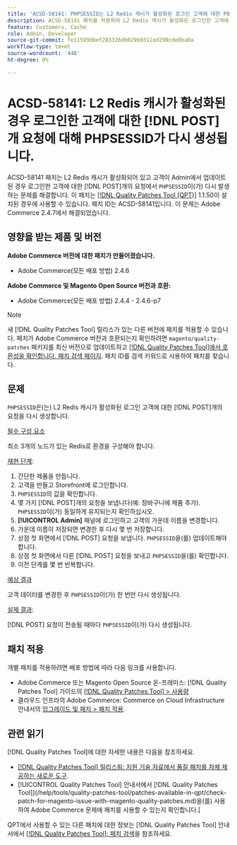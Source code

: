 ```yaml
---
title: 'ACSD-58141: PHPSESSID는 L2 Redis 캐시가 활성화된 로그인 고객에 대한 POST 요청에서 다시 생성됩니다.'
description: ACSD-58141 패치를 적용하여 L2 Redis 캐시가 활성화된 로그인한 고객에 대한 상점 영역의 POST 요청에서 'PHPSESSID'가 다시 생성되고 고객이 관리자로부터 업데이트되는 Adobe Commerce 문제를 수정하십시오.
feature: Customers, Cache
role: Admin, Developer
source-git-commit: fe11599dbef283326db029b0312ad290cde0ba0a
workflow-type: tm+mt
source-wordcount: '448'
ht-degree: 0%

---
```



# ACSD-58141: L2 Redis 캐시가 활성화된 경우 로그인한 고객에 대한 [!DNL POST]개 요청에 대해 PHPSESSID가 다시 생성됩니다.

ACSD-58141 패치는 L2 Redis 캐시가 활성화되어 있고 고객이 Admin에서 업데이트된 경우 로그인한 고객에 대한 [!DNL POST]개의 요청에서 `PHPSESSID`이(가) 다시 발생하는 문제를 해결합니다. 이 패치는 [[!DNL Quality Patches Tool (QPT)]](https://experienceleague.adobe.com/en/docs/commerce-knowledge-base/kb/announcements/commerce-announcements/magento-quality-patches-released-new-tool-to-self-serve-quality-patches) 1.1.50이 설치된 경우에 사용할 수 있습니다. 패치 ID는 ACSD-58141입니다. 이 문제는 Adobe Commerce 2.4.7에서 해결되었습니다.

## 영향을 받는 제품 및 버전

**Adobe Commerce 버전에 대한 패치가 만들어졌습니다.**

* Adobe Commerce(모든 배포 방법) 2.4.6

**Adobe Commerce 및 Magento Open Source 버전과 호환:**

* Adobe Commerce(모든 배포 방법) 2.4.4 - 2.4.6-p7

>[!NOTE]
>
>새 [!DNL Quality Patches Tool] 릴리스가 있는 다른 버전에 패치를 적용할 수 있습니다. 패치가 Adobe Commerce 버전과 호환되는지 확인하려면 `magento/quality-patches` 패키지를 최신 버전으로 업데이트하고 [[!DNL Quality Patches Tool]에서 호환성을 확인합니다. 패치 검색 페이지](https://experienceleague.adobe.com/tools/commerce-quality-patches/index.html). 패치 ID를 검색 키워드로 사용하여 패치를 찾습니다.

## 문제

`PHPSESSID`은(는) L2 Redis 캐시가 활성화된 로그인 고객에 대한 [!DNL POST]개의 요청을 다시 생성합니다.

<u>필수 구성 요소</u>

최소 3개의 노드가 있는 Redis로 환경을 구성해야 합니다.

<u>재현 단계</u>:

1. 간단한 제품을 만듭니다.
1. 고객을 만들고 Storefront에 로그인합니다.
1. `PHPSESSID`의 값을 확인합니다.
1. 몇 가지 [!DNL POST]개의 요청을 보냅니다(예: 장바구니에 제품 추가). `PHPSESSID`이(가) 동일하게 유지되는지 확인하십시오.
1. **[!UICONTROL Admin]** 패널에 로그인하고 고객의 가운데 이름을 변경합니다.
1. 가운데 이름이 저장되면 변경한 후 다시 몇 번 저장합니다.
1. 상점 첫 화면에서 [!DNL POST] 요청을 보냅니다. `PHPSESSID`을(를) 업데이트해야 합니다.
1. 상점 첫 화면에서 다른 [!DNL POST] 요청을 보내고 `PHPSESSID`을(를) 확인합니다.
1. 이전 단계를 몇 번 반복합니다.

<u>예상 결과</u>

고객 데이터를 변경한 후 `PHPSESSID`이(가) 한 번만 다시 생성됩니다.

<u>실제 결과</u>:

[!DNL POST] 요청이 전송될 때마다 `PHPSESSID`이(가) 다시 생성됩니다.

## 패치 적용

개별 패치를 적용하려면 배포 방법에 따라 다음 링크를 사용합니다.

* Adobe Commerce 또는 Magento Open Source 온-프레미스: [!DNL Quality Patches Tool] 가이드의 [[!DNL Quality Patches Tool] > 사용량](/help/tools/quality-patches-tool/usage.md)
* 클라우드 인프라의 Adobe Commerce: Commerce on Cloud Infrastructure 안내서의 [업그레이드 및 패치 > 패치 적용](https://experienceleague.adobe.com/docs/commerce-cloud-service/user-guide/develop/upgrade/apply-patches.html).

## 관련 읽기

[!DNL Quality Patches Tool]에 대한 자세한 내용은 다음을 참조하세요.

* [[!DNL Quality Patches Tool] 릴리스됨: 지원 기술 자료에서 품질 패치를 자체 제공하는 새로운 도구](https://experienceleague.adobe.com/en/docs/commerce-knowledge-base/kb/announcements/commerce-announcements/magento-quality-patches-released-new-tool-to-self-serve-quality-patches).
* [!UICONTROL Quality Patches Tool] 안내서에서  [!DNL Quality Patches Tool]](/help/tools/quality-patches-tool/patches-available-in-qpt/check-patch-for-magento-issue-with-magento-quality-patches.md)을(를) 사용하여 Adobe Commerce 문제에 패치를 사용할 수 있는지 확인합니다.[


QPT에서 사용할 수 있는 다른 패치에 대한 정보는 [!DNL Quality Patches Tool] 안내서에서 [[!DNL Quality Patches Tool]: 패치 검색](https://experienceleague.adobe.com/tools/commerce-quality-patches/index.html)을 참조하세요.
